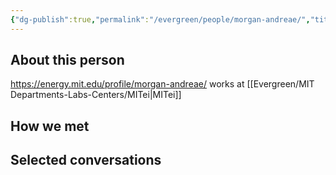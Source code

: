 ```yaml
---
{"dg-publish":true,"permalink":"/evergreen/people/morgan-andreae/","title":"Executive Director","tags":["people"]}
---
```


## About this person

https://energy.mit.edu/profile/morgan-andreae/
works at [[Evergreen/MIT Departments-Labs-Centers/MITei\|MITei]]
## How we met


## Selected conversations
